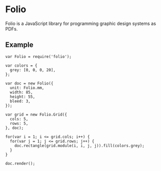 # Folio

Folio is a JavaScript library for programming graphic design systems as PDFs.

## Example
```
var Folio = require('folio');

var colors = {
  grey: [0, 0, 0, 20],
};

var doc = new Folio({
  unit: Folio.mm,
  width: 85,
  height: 55,
  bleed: 3,
});

var grid = new Folio.Grid({
  cols: 5,
  rows: 5,
}, doc);

for(var i = 1; i <= grid.cols; i++) {
  for(var j = 1; j <= grid.rows; j++) {
    doc.rectangle(grid.module(i, i, j, j)).fill(colors.grey);
  }
}

doc.render();
```
